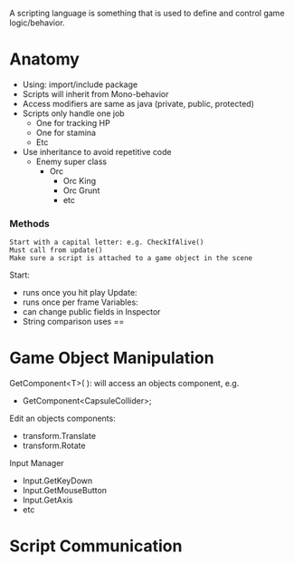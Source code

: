 A scripting language is something that is used to define and control game logic/behavior.

# Anatomy

- Using: import/include package 
- Scripts will inherit from Mono-behavior
- Access modifiers are same as java (private, public, protected)
- Scripts only handle one job
	- One for tracking HP
	- One for stamina
	- Etc
- Use inheritance to avoid repetitive code
	- Enemy super class
		- Orc
			- Orc King
			- Orc Grunt
			- etc

### Methods
	Start with a capital letter: e.g. CheckIfAlive()
	Must call from update()
	Make sure a script is attached to a game object in the scene
Start:
- runs once you hit play
Update:
- runs once per frame
Variables:
- can change public fields in Inspector
- String comparison uses ==


# Game Object Manipulation

GetComponent\<T\>( ): will access an objects component, e.g.
- GetComponent\<CapsuleCollider>;

Edit an objects components:
- transform.Translate
- transform.Rotate

Input Manager
- Input.GetKeyDown
- Input.GetMouseButton
- Input.GetAxis
- etc

# Script Communication

